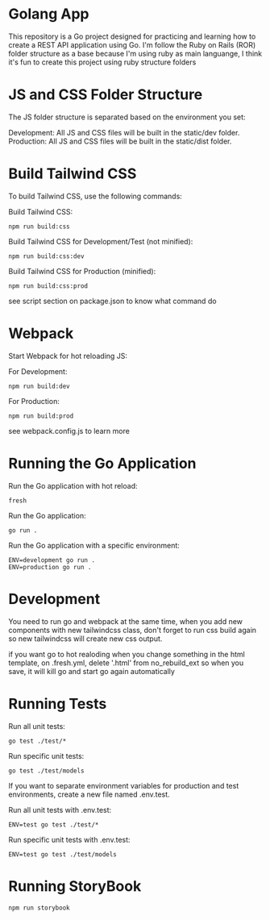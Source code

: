 # Golang App
This repository is a Go project designed for practicing and learning how to create a REST API application using Go. 
I'm follow the Ruby on Rails (ROR) folder structure as a base because I'm using ruby as main languange, I think it's fun to create this project using ruby structure folders

# JS and CSS Folder Structure
The JS folder structure is separated based on the environment you set:

Development: All JS and CSS files will be built in the static/dev folder.  
Production: All JS and CSS files will be built in the static/dist folder.

# Build Tailwind CSS
To build Tailwind CSS, use the following commands:

Build Tailwind CSS:
````
npm run build:css
````
Build Tailwind CSS for Development/Test (not minified):
````
npm run build:css:dev
````
Build Tailwind CSS for Production (minified):
````
npm run build:css:prod
````
see script section on package.json to know what command do  

# Webpack
Start Webpack for hot reloading JS:

For Development:
````
npm run build:dev
````
For Production:
````
npm run build:prod
````

see webpack.config.js to learn more  

# Running the Go Application

Run the Go application with hot reload:
````
fresh
````

Run the Go application:
````
go run .
````

Run the Go application with a specific environment:
````
ENV=development go run .
ENV=production go run .
````
# Development
You need to run go and webpack at the same time, when you add new components with new tailwindcss class, don't forget to run css build again so new tailwindcss will create new css output.


if you want go to hot realoding when you change something in the html template, on .fresh.yml, delete '.html' from no_rebuild_ext
so when you save, it will kill go and start go again automatically

# Running Tests
Run all unit tests:
````
go test ./test/*
````
Run specific unit tests:
````
go test ./test/models
````
If you want to separate environment variables for production and test environments, create a new file named .env.test.

Run all unit tests with .env.test:
````
ENV=test go test ./test/*
````

Run specific unit tests with .env.test:
````
ENV=test go test ./test/models
````

# Running StoryBook
````
npm run storybook
````